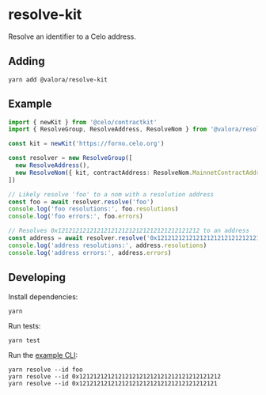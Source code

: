 # resolve-kit

Resolve an identifier to a Celo address.

## Adding

```
yarn add @valora/resolve-kit
```

## Example

```ts
import { newKit } from '@celo/contractkit'
import { ResolveGroup, ResolveAddress, ResolveNom } from '@valora/resolve-kit'

const kit = newKit('https://forno.celo.org')

const resolver = new ResolveGroup([
  new ResolveAddress(),
  new ResolveNom({ kit, contractAddress: ResolveNom.MainnetContractAddress }),
])

// Likely resolve 'foo' to a nom with a resolution address
const foo = await resolver.resolve('foo')
console.log('foo resolutions:', foo.resolutions)
console.log('foo errors:', foo.errors)

// Resolves 0x1212121212121212121212121212121212121212 to an address
const address = await resolver.resolve('0x1212121212121212121212121212121212121212')
console.log('address resolutions:', address.resolutions)
console.log('address errors:', address.errors)
```

## Developing

Install dependencies:

```
yarn
```

Run tests:

```
yarn test
```

Run the [example CLI](scripts/resolve.ts):

```
yarn resolve --id foo
yarn resolve --id 0x1212121212121212121212121212121212121212
yarn resolve --id 0x121212121212121212121212121212121212121
```

